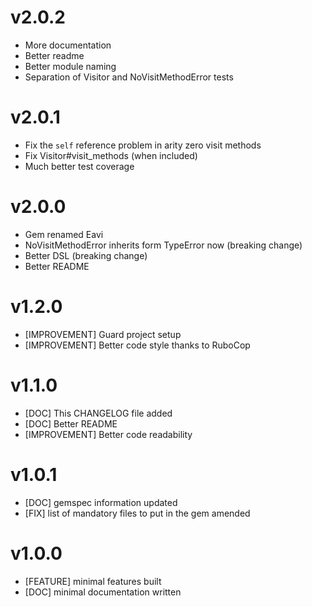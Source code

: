 # v2.0.2
- More documentation
- Better readme
- Better module naming
- Separation of Visitor and NoVisitMethodError tests

# v2.0.1
- Fix the `self` reference problem in arity zero visit methods
- Fix Visitor#visit_methods (when included)
- Much better test coverage

# v2.0.0
- Gem renamed Eavi
- NoVisitMethodError inherits form TypeError now (breaking change)
- Better DSL (breaking change)
- Better README

# v1.2.0
- [IMPROVEMENT] Guard project setup
- [IMPROVEMENT] Better code style thanks to RuboCop

# v1.1.0
- [DOC] This CHANGELOG file added
- [DOC] Better README
- [IMPROVEMENT] Better code readability

# v1.0.1
- [DOC] gemspec information updated
- [FIX] list of mandatory files to put in the gem amended

# v1.0.0
- [FEATURE] minimal features built
- [DOC] minimal documentation written
